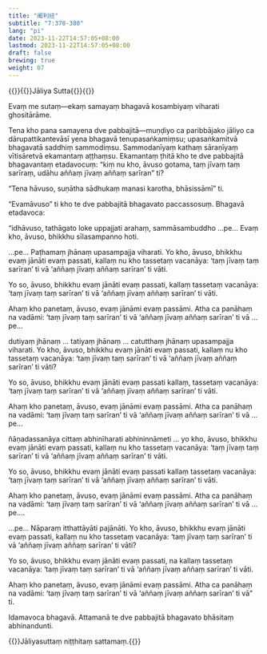 ```yaml
---
title: "阇利经"
subtitle: "7:378-380"
lang: "pi"
date: 2023-11-22T14:57:05+08:00
lastmod: 2023-11-22T14:57:05+08:00
draft: false
brewing: true
weight: 07
---
```



{{<subtitle>}}{{<suttalink src="dn7">}}Jāliya Sutta{{</suttalink>}}{{</subtitle>}}

Evaṃ me sutaṃ—ekaṃ samayaṃ bhagavā kosambiyaṃ viharati ghositārāme.

Tena kho pana samayena dve pabbajitā—muṇḍiyo ca paribbājako jāliyo ca dārupattikantevāsī yena bhagavā tenupasaṅkamiṃsu; upasaṅkamitvā bhagavatā saddhiṃ sammodiṃsu. Sammodanīyaṃ kathaṃ sāraṇīyaṃ vītisāretvā ekamantaṃ aṭṭhaṃsu. Ekamantaṃ ṭhitā kho te dve pabbajitā bhagavantaṃ etadavocuṃ: “kiṃ nu kho, āvuso gotama, taṃ jīvaṃ taṃ sarīraṃ, udāhu aññaṃ jīvaṃ aññaṃ sarīran” ti?

“Tena hāvuso, suṇātha sādhukaṃ manasi karotha, bhāsissāmī” ti.

“Evamāvuso” ti kho te dve pabbajitā bhagavato paccassosuṃ. Bhagavā etadavoca:

“idhāvuso, tathāgato loke uppajjati arahaṃ, sammāsambuddho …pe… Evaṃ kho, āvuso, bhikkhu sīlasampanno hoti.

…pe… Paṭhamaṃ jhānaṃ upasampajja viharati. Yo kho, āvuso, bhikkhu evaṃ jānāti evaṃ passati, kallaṃ nu kho tassetaṃ vacanāya: ‘taṃ jīvaṃ taṃ sarīran’ ti vā ‘aññaṃ jīvaṃ aññaṃ sarīran’ ti vāti.

Yo so, āvuso, bhikkhu evaṃ jānāti evaṃ passati, kallaṃ tassetaṃ vacanāya: ‘taṃ jīvaṃ taṃ sarīran’ ti vā ‘aññaṃ jīvaṃ aññaṃ sarīran’ ti vāti.

Ahaṃ kho panetaṃ, āvuso, evaṃ jānāmi evaṃ passāmi. Atha ca panāhaṃ na vadāmi: ‘taṃ jīvaṃ taṃ sarīran’ ti vā ‘aññaṃ jīvaṃ aññaṃ sarīran’ ti vā …pe…

dutiyaṃ jhānaṃ … tatiyaṃ jhānaṃ … catutthaṃ jhānaṃ upasampajja viharati. Yo kho, āvuso, bhikkhu evaṃ jānāti evaṃ passati, kallaṃ nu kho tassetaṃ vacanāya: ‘taṃ jīvaṃ taṃ sarīran’ ti vā ‘aññaṃ jīvaṃ aññaṃ sarīran’ ti vāti?

Yo so, āvuso, bhikkhu evaṃ jānāti evaṃ passati kallaṃ, tassetaṃ vacanāya: ‘taṃ jīvaṃ taṃ sarīran’ ti vā ‘aññaṃ jīvaṃ aññaṃ sarīran’ ti vāti.

Ahaṃ kho panetaṃ, āvuso, evaṃ jānāmi evaṃ passāmi. Atha ca panāhaṃ na vadāmi: ‘taṃ jīvaṃ taṃ sarīran’ ti vā ‘aññaṃ jīvaṃ aññaṃ sarīran’ ti vā …pe…

ñāṇadassanāya cittaṃ abhinīharati abhininnāmeti … yo kho, āvuso, bhikkhu evaṃ jānāti evaṃ passati, kallaṃ nu kho tassetaṃ vacanāya: ‘taṃ jīvaṃ taṃ sarīran’ ti vā ‘aññaṃ jīvaṃ aññaṃ sarīran’ ti vāti.

Yo so, āvuso, bhikkhu evaṃ jānāti evaṃ passati kallaṃ tassetaṃ vacanāya: ‘taṃ jīvaṃ taṃ sarīran’ ti vā ‘aññaṃ jīvaṃ aññaṃ sarīran’ ti vāti.

Ahaṃ kho panetaṃ, āvuso, evaṃ jānāmi evaṃ passāmi. Atha ca panāhaṃ na vadāmi: ‘taṃ jīvaṃ taṃ sarīran’ ti vā ‘aññaṃ jīvaṃ aññaṃ sarīran’ ti vā …pe….

…pe… Nāparaṃ itthattāyāti pajānāti. Yo kho, āvuso, bhikkhu evaṃ jānāti evaṃ passati, kallaṃ nu kho tassetaṃ vacanāya: ‘taṃ jīvaṃ taṃ sarīran’ ti vā ‘aññaṃ jīvaṃ aññaṃ sarīran’ ti vāti?

Yo so, āvuso, bhikkhu evaṃ jānāti evaṃ passati, na kallaṃ tassetaṃ vacanāya: ‘taṃ jīvaṃ taṃ sarīran’ ti vā ‘aññaṃ jīvaṃ aññaṃ sarīran’ ti vāti.

Ahaṃ kho panetaṃ, āvuso, evaṃ jānāmi evaṃ passāmi. Atha ca panāhaṃ na vadāmi: ‘taṃ jīvaṃ taṃ sarīran’ ti vā ‘aññaṃ jīvaṃ aññaṃ sarīran’ ti vā” ti.

Idamavoca bhagavā. Attamanā te dve pabbajitā bhagavato bhāsitaṃ abhinandunti.

{{<eof>}}Jāliyasuttaṃ niṭṭhitaṃ sattamaṃ.{{</eof>}}